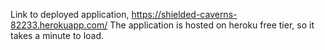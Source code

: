Link to deployed application, https://shielded-caverns-82233.herokuapp.com/
The application is hosted on heroku free tier, so it takes a minute to load.

